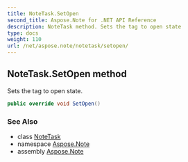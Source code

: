 ```yaml
---
title: NoteTask.SetOpen
second_title: Aspose.Note for .NET API Reference
description: NoteTask method. Sets the tag to open state
type: docs
weight: 110
url: /net/aspose.note/notetask/setopen/
---
```

## NoteTask.SetOpen method

Sets the tag to open state.

```csharp
public override void SetOpen()
```

### See Also

* class [NoteTask](../)
* namespace [Aspose.Note](../../notetask/)
* assembly [Aspose.Note](../../../)


